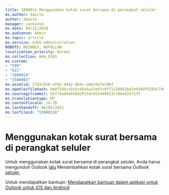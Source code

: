 ```yaml
---
title: 1800014 Menggunakan kotak surat bersama di perangkat seluler
ms.author: daeite
author: daeite
manager: jackiesm
ms.date: 04/21/2020
ms.audience: Admin
ms.topic: article
ms.service: o365-administration
ROBOTS: NOINDEX, NOFOLLOW
localization_priority: Normal
ms.collection: Adm_O365
ms.custom:
- "599"
- "621"
- "1800014"
- "3500003"
ms.assetid: 27d1c658-af62-4442-864c-ab6c6afa19bf
ms.openlocfilehash: 9e8f34bc41e2c60aba32e6fc6f71138042ba7e949df6293c7407452d5e33a680
ms.sourcegitcommit: b5f7da89a650d2915dc652449623c78be6247175
ms.translationtype: MT
ms.contentlocale: id-ID
ms.lasthandoff: 08/05/2021
ms.locfileid: "53980216"
---
```

# <a name="using-a-shared-mailbox-on-a-mobile-device"></a>Menggunakan kotak surat bersama di perangkat seluler

Untuk menggunakan kotak surat bersama di perangkat seluler, Anda harus mengunduh Outlook [lalu](https://products.office.com/outlook-mobile-for-android-and-ios) Menambahkan kotak surat bersama Outlook [seluler.](https://support.office.com/article/Add-a-shared-mailbox-to-Outlook-mobile-f866242c-81b2-472e-8776-6c49c5473c9f)
  
Untuk mendapatkan bantuan: [Mendapatkan bantuan dalam aplikasi untuk Outlook untuk iOS dan Android](https://support.office.com/article/Get-in-app-help-for-Outlook-for-iOS-and-Android-218a22d1-9fa5-4889-b689-de1c63493243)
  